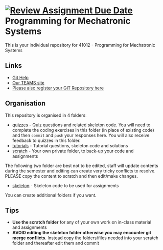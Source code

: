 [![Review Assignment Due Date](https://classroom.github.com/assets/deadline-readme-button-24ddc0f5d75046c5622901739e7c5dd533143b0c8e959d652212380cedb1ea36.svg)](https://classroom.github.com/a/Gx7LLrqR)
Programming for Mechatronic Systems
===================================
This is your individual repository for 41012 - Programming for Mechatronic Systems

Links
------------------------------------
* [Git Help](./GIT_HELP.md)
* [Our TEAMS site](https://teams.microsoft.com/l/team/19%3aCA4YXKcOJJeFnK0n5dtyhdYBzplZ1XHZ4bIOCliCK6w1%40thread.tacv2/conversations?groupId=ca656a08-633c-4d6c-88c8-fa9dc81f62e9&tenantId=e8911c26-cf9f-4a9c-878e-527807be8791) 
* [Please also register your GIT Repository here](https://forms.office.com/r/9HPa9ktLgU) 

Organisation
------------------------------------
This repository is organised in 4 folders:

* [quizzes](./quizzes) - Quiz questions and related skeleton code. You will need to complete the coding exercises in this folder (in place of existing code) and then `commit` and `push` your responses here. You will also receive feedback to quizzes in this folder.
* [tutorials](./tutorials) - Tutorial questions, skeleton code and solutions 
* [scratch](./scratch) - Your own private folder, to back-up your code and assignments

The following two folder are best not to be edited, staff will update contents during the semester and editing can create very tricky conflicts to resolve. PLEASE copy the content to scratch and then edit/make changes.

* [skeleton](./skeleton) - Skeleton code to be used for assignments 

You can create additional folders if you want.

Tips
------------------------------------
* **Use the scratch folder** for any of your own work on in-class material and assignments
* **AVOID editing the skeleton folder otherwise you may encounter git merge conflicts.** Instead copy the folders/files needed into your scratch folder and thereafter edit them and commit

